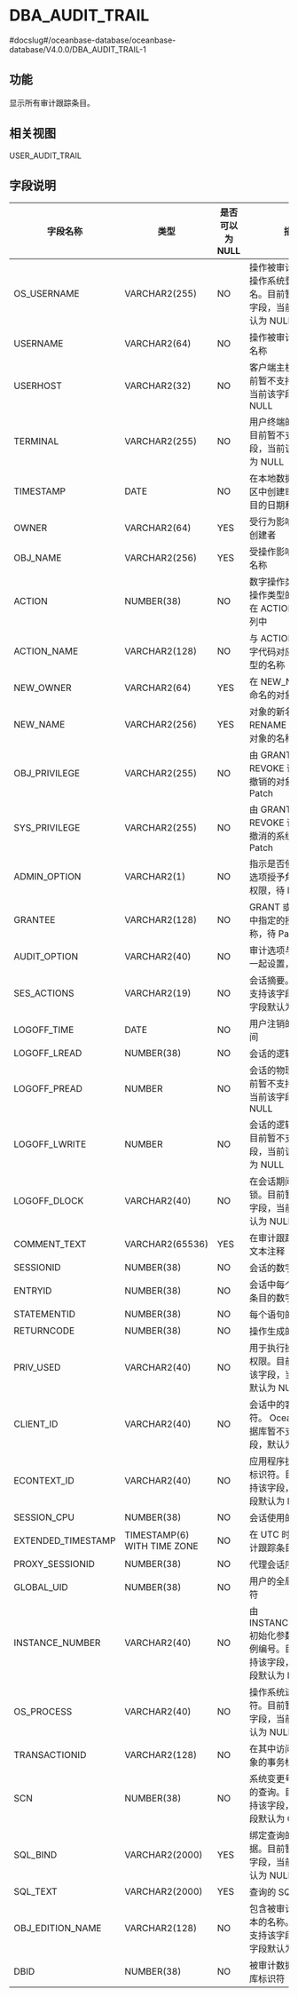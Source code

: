 DBA_AUDIT_TRAIL 
====================================
#docslug#/oceanbase-database/oceanbase-database/V4.0.0/DBA_AUDIT_TRAIL-1


功能 
-----------

显示所有审计跟踪条目。

相关视图 
-------------

USER_AUDIT_TRAIL

字段说明 
-------------



|      **字段名称**      |           **类型**            | **是否可以为 NULL** |                          **描述**                           |
|--------------------|-----------------------------|----------------|-----------------------------------------------------------|
| OS_USERNAME        | VARCHAR2(255)               | NO             | 操作被审计的用户的操作系统登录用户名。目前暂不支持该字段，当前该字段默认为 NULL                |
| USERNAME           | VARCHAR2(64)                | NO             | 操作被审计的用户的名称                                               |
| USERHOST           | VARCHAR2(32)                | NO             | 客户端主机名称。目前暂不支持该字段，当前该字段默认为 NULL                           |
| TERMINAL           | VARCHAR2(255)               | NO             | 用户终端的标识符。目前暂不支持该字段，当前该字段默认为 NULL                          |
| TIMESTAMP          | DATE                        | NO             | 在本地数据库会话时区中创建审计跟踪条目的日期和时间                                 |
| OWNER              | VARCHAR2(64)                | YES            | 受行为影响的对象的创建者                                              |
| OBJ_NAME           | VARCHAR2(256)               | YES            | 受操作影响的对象的名称                                               |
| ACTION             | NUMBER(38)                  | NO             | 数字操作类型代码。操作类型的对应名称在 ACTION_NAME 列中                        |
| ACTION_NAME        | VARCHAR2(128)               | NO             | 与 ACTION 列中的数字代码对应的操作类型的名称                                |
| NEW_OWNER          | VARCHAR2(64)                | YES            | 在 NEW_NAME 列中命名的对象的所有者                                    |
| NEW_NAME           | VARCHAR2(256)               | YES            | 对象的新名称在 RENAME 之后或基础对象的名称之后                               |
| OBJ_PRIVILEGE      | VARCHAR2(255)               | NO             | 由 GRANT 或 REVOKE 语句授予或撤销的对象权限，待 Patch                     |
| SYS_PRIVILEGE      | VARCHAR2(255)               | NO             | 由 GRANT 或 REVOKE 语句授予或撤消的系统权限，待 Patch                     |
| ADMIN_OPTION       | VARCHAR2(1)                 | NO             | 指示是否使用 ADMIN 选项授予角色或系统权限，待 Patch                          |
| GRANTEE            | VARCHAR2(128)               | NO             | GRANT 或 REVOKE 中指定的授予者名称，待 Patch                          |
| AUDIT_OPTION       | VARCHAR2(40)                | NO             | 审计选项与审计语句一起设置，待 Patch                                     |
| SES_ACTIONS        | VARCHAR2(19)                | NO             | 会话摘要。目前暂不支持该字段，当前该字段默认为 NULL                              |
| LOGOFF_TIME        | DATE                        | NO             | 用户注销的日期和时间                                                |
| LOGOFF_LREAD       | NUMBER(38)                  | NO             | 会话的逻辑读取                                                   |
| LOGOFF_PREAD       | NUMBER                      | NO             | 会话的物理读取。目前暂不支持该字段，当前该字段默认为 NULL                           |
| LOGOFF_LWRITE      | NUMBER                      | NO             | 会话的逻辑写操作。目前暂不支持该字段，当前该字段默认为 NULL                          |
| LOGOFF_DLOCK       | VARCHAR2(40)                | NO             | 在会话期间检测到死锁。目前暂不支持该字段，当前该字段默认为 NULL                        |
| COMMENT_TEXT       | VARCHAR2(65536)             | YES            | 在审计跟踪条目上的文本注释                                             |
| SESSIONID          | NUMBER(38)                  | NO             | 会话的数字 ID                                                  |
| ENTRYID            | NUMBER(38)                  | NO             | 会话中每个审计跟踪条目的数字 ID                                         |
| STATEMENTID        | NUMBER(38)                  | NO             | 每个语句的数字 ID                                                |
| RETURNCODE         | NUMBER(38)                  | NO             | 操作生成的错误代码                                                 |
| PRIV_USED          | VARCHAR2(40)                | NO             | 用于执行操作的系统权限。目前暂不支持该字段，当前该字段默认为 NULL                       |
| CLIENT_ID          | VARCHAR2(40)                | NO             | 会话中的客户端标识符。 OceanBase 数据库暂不支持该字段，默认为 NULL |
| ECONTEXT_ID        | VARCHAR2(40)                | NO             | 应用程序执行上下文标识符。目前暂不支持该字段，当前该字段默认为 NULL                      |
| SESSION_CPU        | NUMBER(38)                  | NO             | 会话使用的 CPU 时间                                              |
| EXTENDED_TIMESTAMP | TIMESTAMP(6) WITH TIME ZONE | NO             | 在 UTC 时区中创建审计跟踪条目的时间戳                                     |
| PROXY_SESSIONID    | NUMBER(38)                  | NO             | 代理会话序列号                                                   |
| GLOBAL_UID         | NUMBER(38)                  | NO             | 用户的全局用户标识符                                                |
| INSTANCE_NUMBER    | VARCHAR2(40)                | NO             | 由 INSTANCE_NUMBER 初始化参数指定的实例编号。目前暂不支持该字段，当前该字段默认为 NULL    |
| OS_PROCESS         | VARCHAR2(40)                | NO             | 操作系统进程标识符。目前暂不支持该字段，当前该字段默认为 NULL                         |
| TRANSACTIONID      | VARCHAR2(128)               | NO             | 在其中访问或修改对象的事务标识符                                          |
| SCN                | NUMBER(38)                  | NO             | 系统变更号（SCN）的查询。目前暂不支持该字段，当前该字段默认为 0                        |
| SQL_BIND           | VARCHAR2(2000)              | YES            | 绑定查询的变量数据。目前暂不支持该字段，当前该字段默认为 NULL                         |
| SQL_TEXT           | VARCHAR2(2000)              | YES            | 查询的 SQL 文本                                                |
| OBJ_EDITION_NAME   | VARCHAR2(128)               | NO             | 包含被审计对象的版本的名称。目前暂不支持该字段，当前该字段默认为 NULL                     |
| DBID               | NUMBER(38)                  | NO             | 被审计数据库的数据库标识符                                             |


